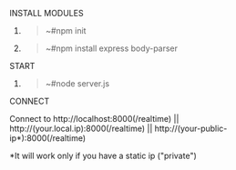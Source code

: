 INSTALL MODULES

1. >~#npm init
2. >~#npm install express body-parser 

START

1. >~#node server.js

CONNECT

Connect to http://localhost:8000(/realtime) || http://(your.local.ip):8000(/realtime) || http://(your-public-ip*):8000(/realtime)

*It will work only if you have a static ip ("private")
